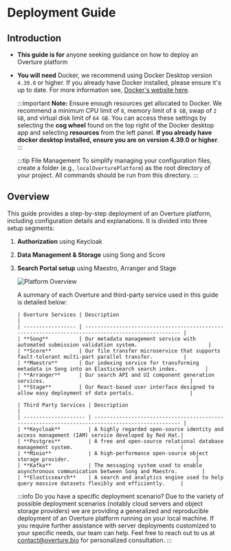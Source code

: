 # Deployment Guide

## Introduction

- **This guide is for** anyone seeking guidance on how to deploy an Overture platform

- **You will need** Docker, we recommend using Docker Desktop version `4.39.0` or higher. If you already have Docker installed, please ensure it's up to date. For more information see, [Docker's website here](https://www.docker.com/products/docker-desktop/).

  :::important
  **Note:** Ensure enough resources get allocated to Docker. We recommend a minimum CPU limit of `8`, memory limit of `8 GB`, swap of `2 GB`, and virtual disk limit of `64 GB`. You can access these settings by selecting the **cog wheel** found on the top right of the Docker desktop app and selecting **resources** from the left panel. **If you already have docker desktop installed, ensure you are on version 4.39.0 or higher**.
  :::

  :::tip File Management
  To simplify managing your configuration files, create a folder (e.g., `localOverturePlatform`) as the root directory of your project. All commands should be run from this directory.
  :::

## Overview

This guide provides a step-by-step deployment of an Overture platform, including configuration details and explanations. It is divided into three setup segments:

1.  **Authorization** using Keycloak

2.  **Data Management & Storage** using Song and Score

3.  **Search Portal setup** using Maestro, Arranger and Stage

    ![Platform Overview](../images/platform.svg "Platform Overview")

    A summary of each Overture and third-party service used in this guide is detailed below:

        | Overture Services | Description                                                                                        |
        | ----------------- | -------------------------------------------------------------------------------------------------- |
        | **Song**          | Our metadata management service with automated submission validation system.                       |
        | **Score**         | Our file transfer microservice that supports fault-tolerant multi-part parallel transfer.          |
        | **Maestro**       | Our indexing service for transforming metadata in Song into an Elasticsearch search index.         |
        | **Arranger**      | Our search API and UI component generation services.                                               |
        | **Stage**         | Our React-based user interface designed to allow easy deployment of data portals.                  |

        | Third Party Services | Description                                                                                     |
        | -------------------- | ----------------------------------------------------------------------------------------------- |
        | **Keycloak**         | A highly regarded open-source identity and access management (IAM) service developed by Red Hat.|
        | **Postgres**         | A free and open-source relational database management system.                                   |
        | **Minio**            | A high-performance open-source object storage provider.                                         |
        | **Kafka**            | The messaging system used to enable asynchronous communication between Song and Maestro.        |
        | **Elasticsearch**    | A search and analytics engine used to help query massive datasets flexibly and efficiently.     |

    :::info Do you have a specific deployment scenario?
    Due to the variety of possible deployment scenarios (notably cloud servers and object storage providers) we are providing a generalized and reproducible deployment of an Overture platform running on your local machine. If you require further assistance with server deployments customized to your specific needs, our team can help. Feel free to reach out to us at contact@overture.bio for personalized consultation.
    :::
